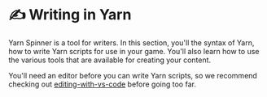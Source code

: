# ✍ Writing in Yarn

Yarn Spinner is a tool for writers. In this section, you'll the syntax of Yarn, how to write Yarn scripts for use in your game. You'll also learn how to use the various tools that are available for creating your content.

You'll need an editor before you can write Yarn scripts, so we recommend checking out [editing-with-vs-code](../editing-with-vs-code/ "mention") before going too far.
